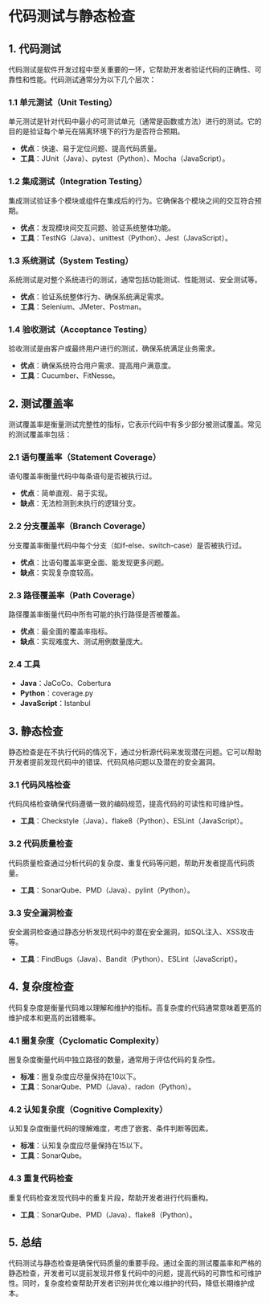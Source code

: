 # 代码测试与静态检查

## 1. 代码测试

代码测试是软件开发过程中至关重要的一环，它帮助开发者验证代码的正确性、可靠性和性能。代码测试通常分为以下几个层次：

### 1.1 单元测试（Unit Testing）
单元测试是针对代码中最小的可测试单元（通常是函数或方法）进行的测试。它的目的是验证每个单元在隔离环境下的行为是否符合预期。

- **优点**：快速、易于定位问题、提高代码质量。
- **工具**：JUnit（Java）、pytest（Python）、Mocha（JavaScript）。

### 1.2 集成测试（Integration Testing）
集成测试验证多个模块或组件在集成后的行为。它确保各个模块之间的交互符合预期。

- **优点**：发现模块间交互问题、验证系统整体功能。
- **工具**：TestNG（Java）、unittest（Python）、Jest（JavaScript）。

### 1.3 系统测试（System Testing）
系统测试是对整个系统进行的测试，通常包括功能测试、性能测试、安全测试等。

- **优点**：验证系统整体行为、确保系统满足需求。
- **工具**：Selenium、JMeter、Postman。

### 1.4 验收测试（Acceptance Testing）
验收测试是由客户或最终用户进行的测试，确保系统满足业务需求。

- **优点**：确保系统符合用户需求、提高用户满意度。
- **工具**：Cucumber、FitNesse。

## 2. 测试覆盖率

测试覆盖率是衡量测试完整性的指标，它表示代码中有多少部分被测试覆盖。常见的测试覆盖率包括：

### 2.1 语句覆盖率（Statement Coverage）
语句覆盖率衡量代码中每条语句是否被执行过。

- **优点**：简单直观、易于实现。
- **缺点**：无法检测到未执行的逻辑分支。

### 2.2 分支覆盖率（Branch Coverage）
分支覆盖率衡量代码中每个分支（如if-else、switch-case）是否被执行过。

- **优点**：比语句覆盖率更全面、能发现更多问题。
- **缺点**：实现复杂度较高。

### 2.3 路径覆盖率（Path Coverage）
路径覆盖率衡量代码中所有可能的执行路径是否被覆盖。

- **优点**：最全面的覆盖率指标。
- **缺点**：实现难度大、测试用例数量庞大。

### 2.4 工具
- **Java**：JaCoCo、Cobertura
- **Python**：coverage.py
- **JavaScript**：Istanbul

## 3. 静态检查

静态检查是在不执行代码的情况下，通过分析源代码来发现潜在问题。它可以帮助开发者提前发现代码中的错误、代码风格问题以及潜在的安全漏洞。

### 3.1 代码风格检查
代码风格检查确保代码遵循一致的编码规范，提高代码的可读性和可维护性。

- **工具**：Checkstyle（Java）、flake8（Python）、ESLint（JavaScript）。

### 3.2 代码质量检查
代码质量检查通过分析代码的复杂度、重复代码等问题，帮助开发者提高代码质量。

- **工具**：SonarQube、PMD（Java）、pylint（Python）。

### 3.3 安全漏洞检查
安全漏洞检查通过静态分析发现代码中的潜在安全漏洞，如SQL注入、XSS攻击等。

- **工具**：FindBugs（Java）、Bandit（Python）、ESLint（JavaScript）。

## 4. 复杂度检查

代码复杂度是衡量代码难以理解和维护的指标。高复杂度的代码通常意味着更高的维护成本和更高的出错概率。

### 4.1 圈复杂度（Cyclomatic Complexity）
圈复杂度衡量代码中独立路径的数量，通常用于评估代码的复杂性。

- **标准**：圈复杂度应尽量保持在10以下。
- **工具**：SonarQube、PMD（Java）、radon（Python）。

### 4.2 认知复杂度（Cognitive Complexity）
认知复杂度衡量代码的理解难度，考虑了嵌套、条件判断等因素。

- **标准**：认知复杂度应尽量保持在15以下。
- **工具**：SonarQube。

### 4.3 重复代码检查
重复代码检查发现代码中的重复片段，帮助开发者进行代码重构。

- **工具**：SonarQube、PMD（Java）、flake8（Python）。

## 5. 总结

代码测试与静态检查是确保代码质量的重要手段。通过全面的测试覆盖率和严格的静态检查，开发者可以提前发现并修复代码中的问题，提高代码的可靠性和可维护性。同时，复杂度检查帮助开发者识别并优化难以维护的代码，降低长期维护成本。